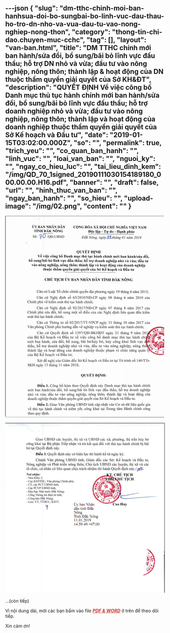 ---json
{
    "slug": "dm-tthc-chinh-moi-ban-hanhsua-doi-bo-sungbai-bo-linh-vuc-dau-thau-ho-tro-dn-nho-va-vua-dau-tu-vao-nong-nghiep-nong-thon",
    "category": "thong-tin-chi-dao.chuyen-muc-cchc",
    "tag": [],
    "layout": "van-ban.html",
    "title": "DM TTHC chính mới ban hành/sửa đổi, bổ sung/bãi bỏ lĩnh vực đấu thầu; hỗ trợ DN nhỏ và vừa; đầu tư vào nông nghiệp, nông thôn; thành lập & hoạt động của DN thuộc thẩm quyền giải quyết của Sở KH&ĐT",
    "description": "QUYẾT ĐỊNH Về việc công bố Danh mục thủ tục hành chính mới ban hành/sửa đổi, bổ sung/bãi bỏ lĩnh vực đấu thầu; hỗ trợ doanh nghiệp nhỏ và vừa; đầu tư vào nông nghiệp, nông thôn; thành lập và hoạt động của doanh nghiệp thuộc thẩm quyền giải quyết của Sở Kế hoạch và Đầu tư",
    "date": "2019-01-15T03:02:00.000Z",
    "so": "",
    "permalink": true,
    "trich_yeu": "",
    "co_quan_ban_hanh": "",
    "linh_vuc": "",
    "loai_van_ban": "",
    "nguoi_ky": "",
    "ngay_co_hieu_luc": "",
    "tai_lieu_dinh_kem": "/img/QD_70_1signed_20190111030154189180_000.00.00.H16.pdf",
    "banner": "",
    "draft": false,
    "url": "",
    "hinh_thuc_van_ban": "",
    "ngay_ban_hanh": "",
    "so_hieu": "",
    "upload-image": "/img/02.png",
    "__content__": ""
}
---
<p><img alt="" src="/img/01.png" /></p>

<p><img alt="" src="/img/02.png" /></p>

<p>&hellip;(c&ograve;n tiếp)</p>

<p>V&igrave; nội dung d&agrave;i, mời&nbsp;c&aacute;c bạn bấm v&agrave;o file&nbsp;<span style="color:#c0392b"><em><u><strong>PDF &amp; WORD</strong></u></em></span>&nbsp;ở tr&ecirc;n&nbsp;để theo d&otilde;i tiếp.</p>

<p>Xin cảm ơn!</p>

<p>&nbsp;</p>